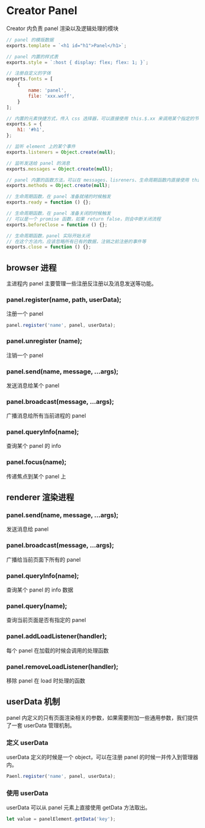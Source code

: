 # Creator Panel

Creator 内负责 panel 渲染以及逻辑处理的模块

```javascript
// panel 的模版数据
exports.template = `<h1 id="h1">Panel</h1>`;

// panel 内置的样式表
exports.style = `:host { display: flex; flex: 1; }`;

// 注册自定义的字体
exports.fonts = [
    {
        name: 'panel',
        file: 'xxx.woff',
    }
];

// 内置的元素快捷方式，传入 css 选择器，可以直接使用 this.$.xx 来调用某个指定的节点
exports.$ = {
    h1: '#h1',
};

// 监听 element 上的某个事件
exports.listeners = Object.create(null);

// 监听发送给 panel 的消息
exports.messages = Object.create(null);

// panel 内置的函数方法，可以在 messages、lisreners、生命周期函数内直接使用 this.xxx 调用
exports.methods = Object.create(null);

// 生命周期函数，在 panel 准备就绪的时候触发
exports.ready = function () {};

// 生命周期函数，在 panel 准备关闭的时候触发
// 可以是一个 promise 函数，如果 return false，则会中断关闭流程
exports.beforeClose = function () {};

// 生命周期函数，panel 实际开始关闭
// 在这个方法内，应该忽略所有已有的数据，注销之前注册的事件等
exports.close = function () {};
```

## browser 进程

主进程内 panel 主要管理一些注册反注册以及消息发送等功能。

### panel.register(name, path, userData);

注册一个 panel

```javascript
panel.register('name', panel, userData);
```

### panel.unregister (name);

注销一个 panel

### panel.send(name, message, ...args);

发送消息给某个 panel

### panel.broadcast(message, ...args);

广播消息给所有当前进程的 panel

### panel.queryInfo(name);

查询某个 panel 的 info

### panel.focus(name);

传递焦点到某个 panel 上


## renderer 渲染进程

### panel.send(name, message, ...args);

发送消息给 panel

### panel.broadcast(message, ...args);

广播给当前页面下所有的 panel

### panel.queryInfo(name);

查询某个 panel 的 info 数据

### panel.query(name);

查询当前页面是否有指定的 panel

### panel.addLoadListener(handler);

每个 panel 在加载的时候会调用的处理函数

### panel.removeLoadListener(handler);

移除 panel 在 load 时处理的函数

## userData 机制

panel 内定义的只有页面渲染相关的参数，如果需要附加一些通用参数，我们提供了一套 userData 管理机制。

### 定义 userData

userData 定义的时候是一个 object，可以在注册 panel 的时候一并传入到管理器内。

```javascript
Paenl.register('name', panel, userData);
```

### 使用 userData

userData 可以从 panel 元素上直接使用 getData 方法取出。

```javascript
let value = panelElement.getData('key');
```